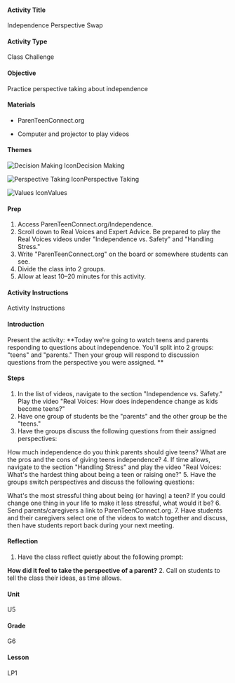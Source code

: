 #### Activity Title
Independence Perspective Swap
#### Activity Type
Class Challenge
#### Objective
Practice perspective taking about independence
#### Materials
-  ParenTeenConnect.org

-  Computer and projector to play videos
#### Themes
![Decision Making Icon](http://v5cmservice.secondstep.org/MS3TP_IMAGES/SKILLS/SKILLS_SMALL_IMAGES/decision-making-sm.png)Decision Making
 
![Perspective Taking Icon](http://v5cmservice.secondstep.org/MS3TP_IMAGES/SKILLS/SKILLS_SMALL_IMAGES/perspective-taking-sm.png)Perspective Taking
 
![Values Icon](http://v5cmservice.secondstep.org/MS3TP_IMAGES/SKILLS/SKILLS_SMALL_IMAGES/values-sm.png)Values
 

#### Prep
1. Access ParenTeenConnect.org/Independence.
2. Scroll down to Real Voices and Expert Advice. Be prepared to play the Real Voices videos under "Independence vs. Safety" and "Handling Stress."
3. Write "ParenTeenConnect.org" on the board or somewhere students can see.
4. Divide the class into 2 groups.
5. Allow at least 10–20 minutes for this activity.

#### Activity Instructions
Activity Instructions
#### Introduction
Present the activity: **Today we're going to watch teens and parents responding to questions about independence. You'll split into 2 groups: "teens" and "parents." Then your group will respond to discussion questions from the perspective you were assigned. **
#### Steps
1. In the list of videos, navigate to the section "Independence vs. Safety." Play the video "Real Voices: How does independence change as kids become teens?"
2. Have one group of students be the "parents" and the other group be the "teens."
3. Have the groups discuss the following questions from their assigned perspectives:
            
How much independence do you think parents should give teens?
What are the pros and the cons of giving teens independence?
4. If time allows, navigate to the section "Handling Stress" and play the video "Real Voices: What's the hardest thing about being a teen or raising one?"
5. Have the groups switch perspectives and discuss the following questions:
            
What's the most stressful thing about being (or having) a teen?
If you could change one thing in your life to make it less stressful, what would it be?
6. Send parents/caregivers a link to ParenTeenConnect.org.
7. Have students and their caregivers select one of the videos to watch together and discuss, then have students report back during your next meeting.

#### Reflection
1. Have the class reflect quietly about the following prompt:

**How did it feel to take the perspective of a parent?**
2. Call on students to tell the class their ideas, as time allows.

#### Unit
U5
#### Grade
G6
#### Lesson
LP1
